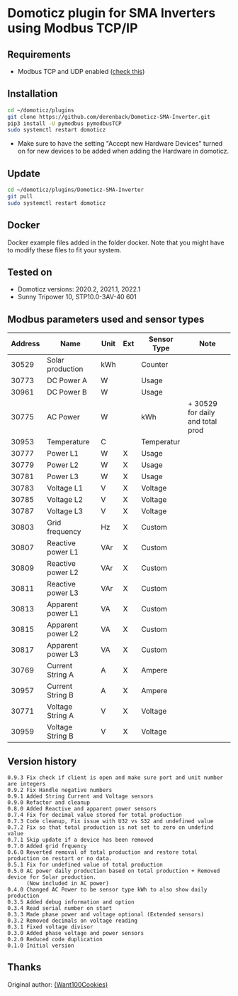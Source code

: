 # Domoticz plugin for SMA Inverters using Modbus TCP/IP


## Requirements
- Modbus TCP and UDP enabled ([check this](https://www.sma-sunny.com/en/how-to-test-the-connection-to-your-sma-inverter/))

## Installation
```bash
cd ~/domoticz/plugins
git clone https://github.com/derenback/Domoticz-SMA-Inverter.git
pip3 install -U pymodbus pymodbusTCP
sudo systemctl restart domoticz
```
- Make sure to have the setting "Accept new Hardware Devices" turned on for new devices to be added when adding the Hardware in domoticz.

## Update
```bash
cd ~/domoticz/plugins/Domoticz-SMA-Inverter
git pull
sudo systemctl restart domoticz
```

## Docker
Docker example files added in the folder docker. 
Note that you might have to modify these files to fit your system.

## Tested on
- Domoticz versions: 2020.2, 2021.1, 2022.1
- Sunny Tripower 10, STP10.0-3AV-40 601

## Modbus parameters used and sensor types
    
| Address | Name              | Unit | Ext | Sensor Type | Note                             |
|---------|-------------------|------|-----|-------------|----------------------------------|
|  30529  | Solar production  | kWh  |     | Counter     |                                  | 
|  30773  | DC Power A        |  W   |     | Usage       |                                  |
|  30961  | DC Power B        |  W   |     | Usage       |                                  |
|  30775  | AC Power          |  W   |     | kWh         | + 30529 for daily and total prod |
|  30953  | Temperature       |  C   |     | Temperatur  |                                  |
|  30777  | Power L1          |  W   |  X  | Usage       |                                  |
|  30779  | Power L2          |  W   |  X  | Usage       |                                  |
|  30781  | Power L3          |  W   |  X  | Usage       |                                  |
|  30783  | Voltage L1        |  V   |  X  | Voltage     |                                  |
|  30785  | Voltage L2        |  V   |  X  | Voltage     |                                  |
|  30787  | Voltage L3        |  V   |  X  | Voltage     |                                  |
|  30803  | Grid frequency    |  Hz  |  X  | Custom      |                                  |
|  30807  | Reactive power L1 |  VAr |  X  | Custom      |                                  |
|  30809  | Reactive power L2 |  VAr |  X  | Custom      |                                  |
|  30811  | Reactive power L3 |  VAr |  X  | Custom      |                                  |
|  30813  | Apparent power L1 |  VA  |  X  | Custom      |                                  |
|  30815  | Apparent power L2 |  VA  |  X  | Custom      |                                  |
|  30817  | Apparent power L3 |  VA  |  X  | Custom      |                                  |
|  30769  | Current String A  |  A   |  X  | Ampere      |                                  |
|  30957  | Current String B  |  A   |  X  | Ampere      |                                  |
|  30771  | Voltage String A  |  V   |  X  | Voltage     |                                  |
|  30959  | Voltage String B  |  V   |  X  | Voltage     |                                  |

## Version history
    0.9.3 Fix check if client is open and make sure port and unit number are integers
    0.9.2 Fix Handle negative numbers
    0.9.1 Added String Current and Voltage sensors
    0.9.0 Refactor and cleanup
    0.8.0 Added Reactive and apparent power sensors
    0.7.4 Fix for decimal value stored for total production
    0.7.3 Code cleanup, Fix issue with U32 vs S32 and undefined value
    0.7.2 Fix so that total production is not set to zero on undefind value
    0.7.1 Skip update if a device has been removed
    0.7.0 Added grid frquency
    0.6.0 Reverted removal of total production and restore total production on restart or no data.
    0.5.1 Fix for undefined value of total production
    0.5.0 AC power daily production based on total production + Removed device for Solar production. 
          (Now included in AC power)
    0.4.0 Changed AC Power to be sensor type kWh to also show daily production
    0.3.5 Added debug information and option
    0.3.4 Read serial number on start
    0.3.3 Made phase power and voltage optional (Extended sensors)
    0.3.2 Removed decimals on voltage reading
    0.3.1 Fixed voltage divisor
    0.3.0 Added phase voltage and power sensors
    0.2.0 Reduced code duplication
    0.1.0 Initial version

## Thanks

Original author: [(Want100Cookies)](https://github.com/Want100Cookies/Domoticz-SMA-Inverter)

